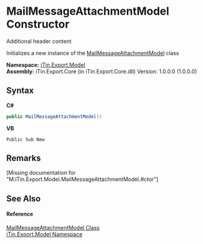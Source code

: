 # MailMessageAttachmentModel Constructor 
Additional header content 

Initializes a new instance of the <a href="49cc7504-5e04-f686-6339-8189ba84f822">MailMessageAttachmentModel</a> class

**Namespace:**&nbsp;<a href="ef57ffcc-e95e-b212-5a46-9aa6f5a3511f">iTin.Export.Model</a><br />**Assembly:**&nbsp;iTin.Export.Core (in iTin.Export.Core.dll) Version: 1.0.0.0 (1.0.0.0)

## Syntax

**C#**<br />
``` C#
public MailMessageAttachmentModel()
```

**VB**<br />
``` VB
Public Sub New
```


## Remarks
\[Missing <remarks> documentation for "M:iTin.Export.Model.MailMessageAttachmentModel.#ctor"\]

## See Also


#### Reference
<a href="49cc7504-5e04-f686-6339-8189ba84f822">MailMessageAttachmentModel Class</a><br /><a href="ef57ffcc-e95e-b212-5a46-9aa6f5a3511f">iTin.Export.Model Namespace</a><br />